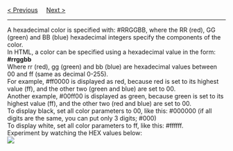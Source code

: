 <a href="/HTML/Colors/RGB.md">&lt; Previous</a>
&nbsp;&nbsp;&nbsp;
<a href="/HTML/Colors/HSL.md">Next &gt;</a>
<hr>
A hexadecimal color is specified with: #RRGGBB, where the RR (red), GG (green) and BB (blue) hexadecimal integers specify the components of the color.
<br>
In HTML, a color can be specified using a hexadecimal value in the form:
<br>
<b>#rrggbb</b>
<br>
Where rr (red), gg (green) and bb (blue) are hexadecimal values between 00 and ff (same as decimal 0-255).
<br>
For example, #ff0000 is displayed as red, because red is set to its highest value (ff), and the other two (green and blue) are set to 00.
<br>
Another example, #00ff00 is displayed as green, because green is set to its highest value (ff), and the other two (red and blue) are set to 00.
<br>
To display black, set all color parameters to 00, like this: #000000 (if all digits are the same, you can put only 3 digits; #000)
<br>
To display white, set all color parameters to ff, like this: #ffffff.
<br>
Experiment by watching the HEX values below:
<br>
<img src="https://i.stack.imgur.com/poux8.gif">
